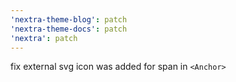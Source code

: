 ```yaml
---
'nextra-theme-blog': patch
'nextra-theme-docs': patch
'nextra': patch
---
```


fix external svg icon was added for span in `<Anchor>`

